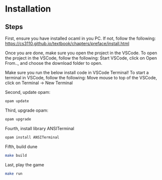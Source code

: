 # Installation

## Steps
First, ensure you have installed ocaml in you PC. If not, follow the following:
https://cs3110.github.io/textbook/chapters/preface/install.html

Once you are done, make sure you open the project in the VSCode.
To open the project in the VSCode, follow the following:
Start VSCode, click on Open From.., and choose the download folder to open. 

Make sure you run the below install code in VSCode Terminal!
To start a terminal in VSCode, follow the following:
Move mouse to top of the VSCode, click on Terminal -> New Terminal

Second, update opam:
```sh
opam update
```

Third, upgrade opam:
```sh
opam upgrade
```

Fourth, install library ANSITerminal
```sh
opam install ANSITerminal
```

Fifth, build dune
```sh
make build
```

Last, play the game
```sh
make run
```